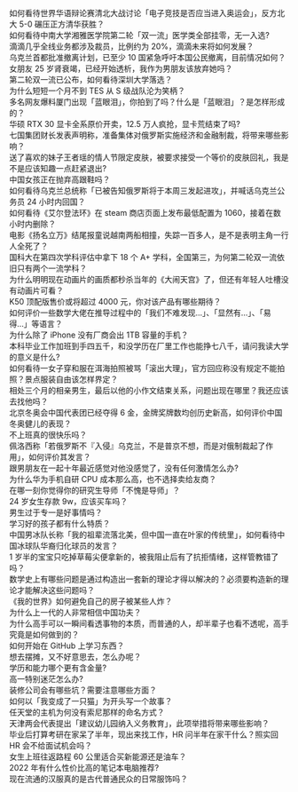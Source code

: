如何看待世界华语辩论赛清北大战讨论「电子竞技是否应当进入奥运会」，反方北大 5-0 碾压正方清华获胜？  
如何看待中南大学湘雅医学院第二轮「双一流」医学类全部挂零，无一入选?  
滴滴几乎全线业务都涉及裁员，比例约为 20%，滴滴未来将如何发展？  
乌克兰首都批准撤离计划，已至少 10 国紧急呼吁本国公民撤离，目前情况如何？  
女朋友 25 岁肾衰竭，已经开始透析，我作为男朋友该放弃她吗？  
第二轮双一流已公布，如何看待深圳大学落选？  
为什么短短一个月不到 TES 从 S 级战队沦为笑柄？  
多名网友爆料厦门出现「蓝眼泪」，你拍到了吗？什么是「蓝眼泪」？是怎样形成的？  
华硕 RTX 30 显卡全系原价开卖，12.5 万人疯抢，显卡荒结束了吗?  
七国集团财长发表声明称，准备集体对俄罗斯实施经济和金融制裁，将带来哪些影响？  
送了喜欢的妹子王者瑶的情人节限定皮肤，被要求接受一个等价的皮肤回礼，我是不是应该知趣一点赶紧退出?  
中国女孩正在抛弃高跟鞋吗？  
如何看待乌克兰总统称「已被告知俄罗斯将于本周三发起进攻」，并喊话乌克兰公务员 24 小时内回国？  
如何看待《艾尔登法环》在 steam 商店页面上发布最低配置为 1060，接着在数小时内删除？  
电影《扬名立万》结尾报童说越南两船相撞，失踪一百多人，是不是表明主角一行人全死了？  
国科大在第四次学科评估中拿下 18 个 A+ 学科，全国第三，为何第二轮双一流依旧只有两个一流学科？  
为什么明明现在动画片的画质都秒杀当年的《大闹天宫》了，但还有年轻人吐槽没有动画片可看？  
K50 顶配版售价或将超过 4000 元，你对该产品有哪些期待？  
如何评价一些数学大佬在推导过程中的「我们不难发现…」、「显然有…」、「易得…」等语言？  
为什么除了 iPhone 没有厂商会出 1TB 容量的手机？  
本科毕业工作加班到手四五千，和没学历在厂里工作也能挣七八千，请问我读大学的意义是什么?  
如何看待一女子穿和服在洱海拍照被骂「滚出大理」，官方回应称没有规定不能拍照？景点服装自由该怎样界定？  
相处三个月的相亲男生，最后以他的小作文结束关系，问题出现在哪里？我还应该去找他吗？  
北京冬奥会中国代表团已经夺得 6 金，金牌奖牌数均创历史新高，如何评价中国冬奥健儿的表现？  
不上班真的很快乐吗？  
佩洛西称「若俄罗斯不『入侵』乌克兰，不是普京不想，而是对俄制裁起了作用」，如何评价其发言？  
跟男朋友在一起十年最近感觉对他没感觉了，没有任何激情怎么办?  
为什么华为手机自研 CPU 成本那么高，也不选择卖给友商？  
在哪一刻你觉得你的研究生导师「不愧是导师」？  
24 岁女生存款 9w，应该买车吗？  
男生过于专一是好事情吗？  
学习好的孩子都有什么特质？  
中国男冰队长称「我的祖辈流落北美，但中国一直在叶家的传统里」，如何看待中国冰球队华裔归化球员的发言？  
1 岁半的宝宝只吃掉草莓尖便拿新的，被我阻止后有了抗拒情绪，这样管教错了吗？  
数学史上有哪些问题是通过构造出一套新的理论才得以解决的？必须要构造新的理论才能解决这些问题吗？  
《我的世界》如何避免自己的房子被某些人炸？  
为什么上一代的人非常相信中国功夫？  
为什么高手可以一瞬间看透事物的本质，而普通的人，却半辈子也看不透呢，高手究竟是如何做到的？  
如何开始在 GitHub 上学习东西？  
想去摆摊，又不好意思去，怎么办呢？  
学历和能力哪个更有含金量?  
高一特别迷茫怎么办?  
装修公司会有哪些坑？需要注意哪些方面？  
如何以「我变成了一只猫」为开头写一个故事？  
任天堂的主机为何没有索尼那样的命名方式？  
天津两会代表提出「建议幼儿园纳入义务教育」，此项举措将带来哪些影响？  
毕业后打算考研在家呆了半年，现出来找工作，HR 问半年在家干什么？照实回 HR 会不给面试机会吗？  
女生上班往返路程 60 公里适合买新能源还是油车？  
2022 年有什么性价比高的笔记本电脑推荐?  
现在流通的汉服真的是古代普通民众的日常服饰吗？  
